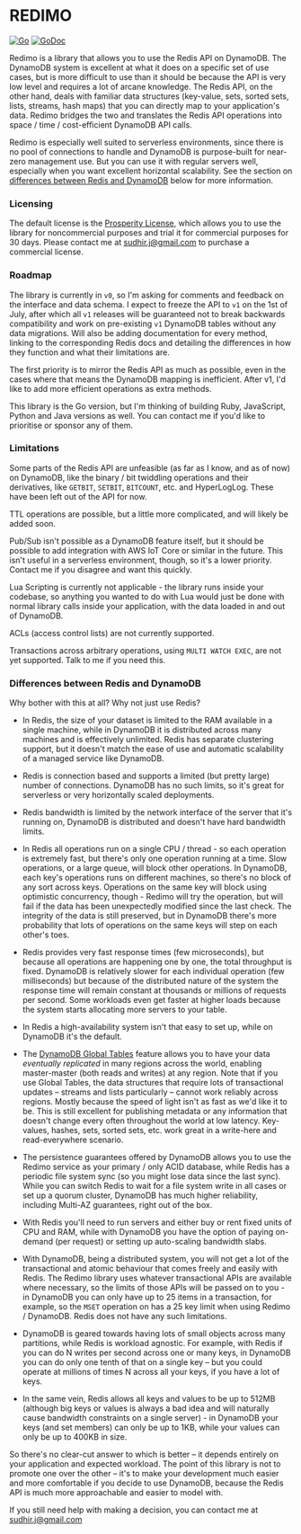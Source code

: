 # REDIMO

[![Go](https://github.com/sudhirj/redimo.go/workflows/Go/badge.svg)](https://github.com/sudhirj/redimo.go/actions)
[![GoDoc](https://godoc.org/github.com/sudhirj/redimo.go?status.svg)](https://pkg.go.dev/github.com/sudhirj/redimo.go?tab=doc)

Redimo is a library that allows you to use the Redis API on DynamoDB. The DynamoDB system is excellent at what it does on a specific set of use cases, but is more difficult to use than it should be because the API is very low level and requires a lot of arcane knowledge. The Redis API, on the other hand, deals with familiar data structures (key-value, sets, sorted sets, lists, streams, hash maps) that you can directly map to your application's data. Redimo bridges the two and translates the Redis API operations into space / time / cost-efficient DynamoDB API calls. 

Redimo is especially well suited to serverless environments, since there is no pool of connections to handle and DynamoDB is purpose-built for near-zero management use. But you can use it with regular servers well, especially when you want excellent horizontal scalability. See the section on [differences between Redis and DynamoDB](#differences-between-redis-and-dynamodb) below for more information.

### Licensing 
The default license is the [Prosperity License](https://prosperitylicense.com/versions/3.0.0), which allows you to use the library for noncommercial purposes and trial it for commercial purposes for 30 days. Please contact me at sudhir.j@gmail.com to purchase a commercial license.
 
 ### Roadmap
 The library is currently in `v0`, so I'm asking for comments and feedback on the interface and data schema. I expect to freeze the API to `v1` on the 1st of July, after which all `v1` releases will be guaranteed not to break backwards compatibility and work on pre-existing `v1` DynamoDB tables without any data migrations. Will also be adding documentation for every method, linking to the corresponding Redis docs and detailing the differences in how they function and what their limitations are.
 
 The first priority is to mirror the Redis API as much as possible, even in the cases where that means the DynamoDB mapping is inefficient. After v1, I'd like to add more efficient operations as extra methods.
 
 This library is the Go version, but I'm thinking of building Ruby, JavaScript, Python and Java versions as well. You can contact me if you'd like to prioritise or sponsor any of them.
 
 ### Limitations
 Some parts of the Redis API are unfeasible (as far as I know, and as of now) on DynamoDB, like the binary / bit twiddling operations and their derivatives, like `GETBIT`, `SETBIT`, `BITCOUNT`, etc. and HyperLogLog. These have been left out of the API for now. 
 
 TTL operations are possible, but a little more complicated, and will likely be added soon.
 
 Pub/Sub isn't possible as a DynamoDB feature itself, but it should be possible to add integration with AWS IoT Core or similar in the future. This isn't useful in a serverless environment, though, so it's a lower priority. Contact me if you disagree and want this quickly.
 
 Lua Scripting is currently not applicable - the library runs inside your codebase, so anything you wanted to do with Lua would just be done with normal library calls inside your application, with the data loaded in and out of DynamoDB. 
 
 ACLs (access control lists) are not currently supported.  
 
 Transactions across arbitrary operations, using `MULTI WATCH EXEC`, are not yet supported. Talk to me if you need this. 
 
 ### Differences between Redis and DynamoDB
 Why bother with this at all? Why not just use Redis?  

* In Redis, the size of your dataset is limited to the RAM available in a single machine, while in DynamoDB it is distributed across many machines and is effectively unlimited. Redis has separate clustering support, but it doesn't match the ease of use and automatic scalability of a managed service like DynamoDB.

* Redis is connection based and supports a limited (but pretty large) number of connections. DynamoDB has no such limits, so it's great for serverless or very horizontally scaled deployments.  

* Redis bandwidth is limited by the network interface of the server that it's running on, DynamoDB is distributed and doesn't have hard bandwidth limits. 

* In Redis all operations run on a single CPU / thread - so each operation is extremely fast, but there's only one operation running at a time. Slow operations, or a large queue, will block other operations. In DynamoDB, each key's operations runs on different machines, so there's no block of any sort across keys. Operations on the same key will block using optimistic concurrency, though - Redimo will try the operation, but will fail if the data has been unexpectedly modified since the last check. The integrity of the data is still preserved, but in DynamoDB there's more probability that lots of operations on the same keys will step on each other's toes.   

* Redis provides very fast response times (few microseconds), but because all operations are happening one by one, the total throughput is fixed. DynamoDB is relatively slower for each individual operation (few milliseconds) but because of the distributed nature of the system the response time will remain constant at thousands or millions of requests per second. Some workloads even get faster at higher loads because the system starts allocating more servers to your table.   

* In Redis a high-availability system isn't that easy to set up, while on DynamoDB it's the default.

* The [DynamoDB Global Tables](https://aws.amazon.com/dynamodb/global-tables/) feature allows you to have your data *eventually replicated* in many regions across the world, enabling master-master (both reads and writes) at any region. Note that if you use Global Tables, the data structures that require lots of transactional updates – streams and lists particularly – cannot work reliably across regions. Mostly because the speed of light isn't as fast as we'd like it to be. This is still excellent for publishing metadata or any information that doesn't change every often throughout the world at low latency. Key-values, hashes, sets, sorted sets, etc. work great in a write-here and read-everywhere scenario. 

* The persistence guarantees offered by DynamoDB allows you to use the Redimo service as your primary / only ACID database, while Redis has a periodic file system sync (so you might lose data since the last sync). While you can switch Redis to wait for a file system write in all cases or set up a quorum cluster, DynamoDB has much higher reliability, including Multi-AZ guarantees, right out of the box. 

* With Redis you'll need to run servers and either buy or rent fixed units of CPU and RAM, while with DynamoDB you have the option of paying on-demand (per request) or setting up auto-scaling bandwidth slabs. 

* With DynamoDB, being a distributed system, you will not get a lot of the transactional and atomic behaviour that comes freely and easily with Redis. The Redimo library uses whatever transactional APIs are available where necessary, so the limits of those APIs will be passed on to you - in DynamoDB you can only have up to 25 items in a transaction, for example, so the `MSET` operation on has a 25 key limit when using Redimo / DynamoDB. Redis does not have any such limitations.

* DynamoDB is geared towards having lots of small objects across many partitions, while Redis is workload agnostic. For example, with Redis if you can do N writes per second across one or many keys, in DynamoDB you can do only one tenth of that on a single key – but you could operate at millions of times N across all your keys, if you have a lot of keys.

* In the same vein, Redis allows all keys and values to be up to 512MB (although big keys or values is always a bad idea and will naturally cause bandwidth constraints on a single server) - in DynamoDB your keys (and set members) can only be up to 1KB, while your values can only be up to 400KB in size.

So there's no clear-cut answer to which is better – it depends entirely on your application and expected workload. The point of this library is not to promote one over the other – it's to make your development much easier and more comfortable if you decide to use DynamoDB, because the Redis API is much more approachable and easier to model with.

If you still need help with making a decision, you can contact me at sudhir.j@gmail.com   
   

 

